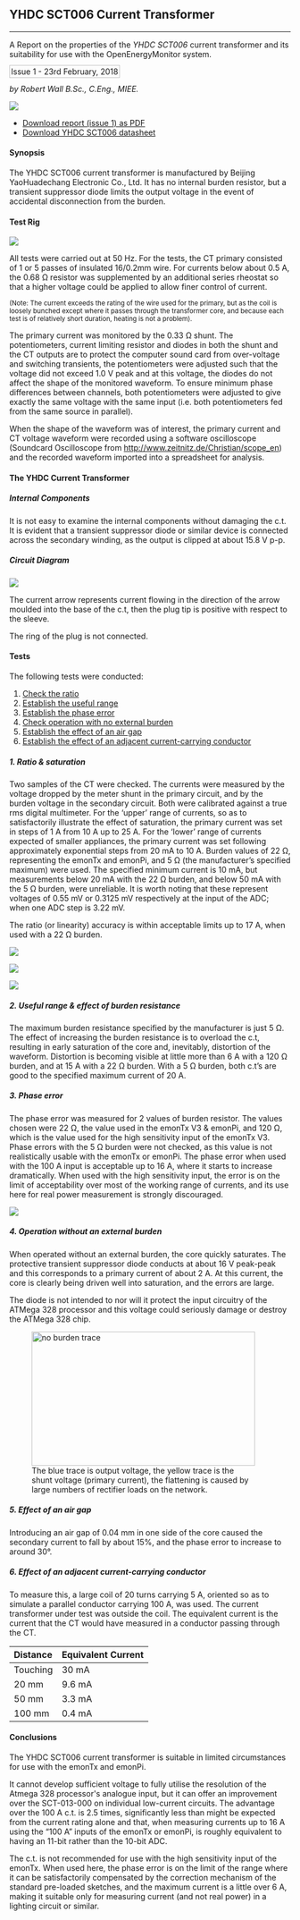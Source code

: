 ## YHDC SCT006 Current Transformer

***

A Report on the properties of the *YHDC SCT006* current transformer and its suitability for use with the OpenEnergyMonitor system.

<span style="border: 1px solid #c4c4c4;padding: 2px;">Issue 1 - 23rd February, 2018</span>

_by Robert Wall B.Sc., C.Eng., MIEE._

![](files/006image.png)

* [Download report (issue 1) as PDF](files/YhdcSCT006CTReport_issue1.pdf) <br/>
* [Download YHDC SCT006 datasheet](files/SCT006.pdf)

#### Synopsis

The YHDC SCT006 current transformer is manufactured by Beijing YaoHuadechang Electronic Co., Ltd.
It has no internal burden resistor, but a transient suppressor diode limits the output voltage in the event of accidental disconnection from the burden.

#### Test Rig

![](files/006testrig.png)

All tests were carried out at 50 Hz. For the tests, the CT primary consisted of 1 or 5 passes of insulated 16/0.2mm wire. For currents below about 0.5 A, the 0.68 Ω resistor was supplemented by an additional series rheostat so that a higher voltage could be applied to allow finer control of current.

<small>(Note: The current exceeds the rating of the wire used for the primary, but as the coil is loosely bunched except where it passes through the transformer core, and because each test is of relatively short duration, heating is not a problem).</small>

The primary current was monitored by the 0.33 Ω shunt. The potentiometers, current limiting resistor and diodes in both the shunt and the CT outputs are to protect the computer sound card from over-voltage and switching transients, the potentiometers were adjusted such that the voltage did not exceed 1.0 V peak and at this voltage, the diodes do not affect the shape of the monitored waveform. To ensure minimum phase differences between channels, both potentiometers were adjusted to give exactly the same voltage with the same input (i.e. both potentiometers fed from the same source in parallel).

When the shape of the waveform was of interest, the primary current and CT voltage waveform were recorded using a software oscilloscope (Soundcard Oscilloscope from http://www.zeitnitz.de/Christian/scope_en) and the recorded waveform imported into a spreadsheet for analysis.

#### The YHDC Current Transformer

##### Internal Components

It is not easy to examine the internal components without damaging the c.t. It is evident that a transient suppressor diode or similar device is connected across the secondary winding, as the output is clipped at about 15.8 V p-p.

##### Circuit Diagram
 
![](files/006circuitdiagram.png)
 
The current arrow represents current flowing in the direction of the arrow moulded into the base of the c.t, then the plug tip is positive with respect to the sleeve.

The ring of the plug is not connected.

#### Tests

The following tests were conducted:

1. [Check the ratio](#test1)
2. [Establish the useful range](#test2)
3. [Establish the phase error](#test3)
4. [Check operation with no external burden](#test4)
5. [Establish the effect of an air gap](#test5)
6. [Establish the effect of an adjacent current-carrying conductor](#test6)

<h5 id="test1">1. Ratio & saturation</h5>

Two samples of the CT were checked. The currents were measured by the voltage dropped by the meter shunt in the primary circuit, and by the burden voltage in the secondary circuit. Both were calibrated against a true rms digital multimeter. For the ‘upper’ range of currents, so as to satisfactorily illustrate the effect of saturation, the primary current was set in steps of 1 A from 10 A up to 25 A. For the ‘lower’ range of currents expected of smaller appliances, the primary current was set following approximately exponential steps from 20 mA to 10 A. Burden values of 22 Ω, representing the emonTx and emonPi, and 5 Ω (the manufacturer’s specified maximum) were used. The specified minimum current is 10 mA, but measurements below 20 mA with the 22 Ω burden, and below 50 mA with the 5 Ω burden, were unreliable. It is worth noting that these represent voltages of 0.55 mV or 0.3125 mV respectively at the input of the ADC; when one ADC step is 3.22 mV.

The ratio (or linearity) accuracy is within acceptable limits up to 17 A, when used with a 22 Ω burden.

![](files/test1a.png)

![](files/test1b.png)

![](files/test1c.png)

<h5 id="test2">2. Useful range & effect of burden resistance</h5>

The maximum burden resistance specified by the manufacturer is just 5 Ω. The effect of increasing the burden resistance is to overload the c.t, resulting in early saturation of the core and, inevitably, distortion of the waveform. Distortion is becoming visible at little more than 6 A with a 120 Ω burden, and at 15 A with a 22 Ω burden. With a 5 Ω burden, both c.t’s are good to the specified maximum current of 20 A.

<h5 id="test3">3. Phase error</h5>

The phase error was measured for 2 values of burden resistor. The values chosen were 22 Ω, the value used in the emonTx V3 & emonPi, and 120 Ω, which is the value used for the high sensitivity input of the emonTx V3. Phase errors with the 5 Ω burden were not checked, as this value is not realistically usable with the emonTx or emonPi. The phase error when used with the 100 A input is acceptable up to 16 A, where it starts to increase dramatically. When used with the high sensitivity input, the error is on the limit of acceptability over most of the working range of currents, and its use here for real power measurement is strongly discouraged.

![](files/test3a.png)

<h5 id="test4">4. Operation without an external burden</h5>

When operated without an external burden, the core quickly saturates. The protective transient suppressor diode conducts at about 16 V peak-peak and this corresponds to a primary current of about 2 A. At this current, the core is clearly being driven well into saturation, and the errors are large.

The diode is not intended to nor will it protect the input circuitry of the ATMega 328 processor and this voltage could seriously damage or destroy the ATMega 328 chip.

<style>

figure {
    display: table;
}

figcaption {
    display: table-caption;
    caption-side: bottom;
    font-size: 14px;
}

</style>

<figure>
  <img src="files/test4a.png" alt="no burden trace" width="400px" height="240px">
  <figcaption>
    The blue trace is output voltage, the yellow trace is the shunt
    voltage (primary current), the flattening is caused by large
    numbers of rectifier loads on the network.
  </figcaption>
</figure>

<h5 id="test5">5. Effect of an air gap</h5>

Introducing an air gap of 0.04 mm in one side of the core caused the secondary current to fall by about 15%, and the phase error to increase to around 30°.

<h5 id="test6">6. Effect of an adjacent current-carrying conductor</h5>

To measure this, a large coil of 20 turns carrying 5 A, oriented so as to simulate a parallel conductor carrying 100 A, was used. The current transformer under test was outside the coil. The equivalent current is the current that the CT would have measured in a conductor passing through the CT.

| Distance | Equivalent Current |
| :--------|:-------------------|
| Touching | 30 mA              |
| 20 mm    | 9.6 mA             |
| 50 mm    | 3.3 mA             |
| 100 mm   | 0.4 mA             |

#### Conclusions

The YHDC SCT006 current transformer is suitable in limited circumstances for use with the emonTx and emonPi.

It cannot develop sufficient voltage to fully utilise the resolution of the Atmega 328 processor's analogue input, but it can offer an improvement over the SCT-013-000 on individual low-current circuits. The advantage over the 100 A c.t. is 2.5 times, significantly less than might be expected from the current rating alone and that, when measuring currents up to 16 A using the “100 A” inputs of the emonTx or emonPi, is roughly equivalent to having an 11-bit rather than the 10-bit ADC.

The c.t. is not recommended for use with the high sensitivity input of the emonTx. When used here, the phase error is on the limit of the range where it can be satisfactorily compensated by the correction mechanism of the standard pre-loaded sketches, and the maximum current is a little over 6 A, making it suitable only for measuring current (and not real power) in a lighting circuit or similar.